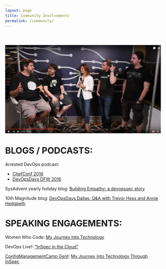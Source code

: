 ```yaml
---
layout: page
title: Community Involvements
permalink: /community/
---
```

<img src='/assets/article_images/community/chefconfado.png' style='display: block; margin-left: auto; margin-right: auto; padding-top: 40px' />


# BLOGS / PODCASTS:
Arrested DevOps podcast: 

 - [ChefConf 2016](https://www.youtube.com/watch?v=U7i4JE4Zk7w&t=578s)
 - [DevOpsDays DFW 2016](https://www.arresteddevops.com/devopsdays-dfw-2016/)

SysAdvent yearly holiday blog: [Building Empathy: a devopssec story](buff.ly/2gRAtHs)

10th Magnitude blog: [DevOpsDays Dallas: Q&A with Trevor Hess and Annie Hedgpeth](http://www.10thmagnitude.com/tech-blog/devopsdays-dallas/)

# SPEAKING ENGAGEMENTS:
Women Who Code: [My Journey Into Technology](https://twitter.com/WWCodeDFW/status/807033959188086785)

DevOps Live!: [“InSpec in the Cloud”](https://www.youtube.com/watch?v=Y9kqolVaMOA)

[ConfigManagementCamp Gent](http://cfgmgmtcamp.eu/schedule/main/annie-hedgpeth.html): [My Journey Into Technology Through InSpec](http://prezi.com/3k-pdefzgx9t/?utm_campaign=share&rc=ex0share&utm_medium=copy)